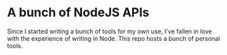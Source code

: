 # A bunch of NodeJS APIs

Since I started writing a bunch of tools for my own use, I've fallen in love with the experience of writing in Node. This repo hosts a bunch of personal tools.
